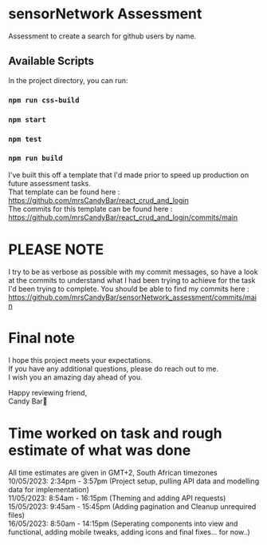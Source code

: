 # sensorNetwork Assessment

Assessment to create a search for github users by name.

## Available Scripts

In the project directory, you can run:

### `npm run css-build`
### `npm start`
### `npm test`
### `npm run build`


I've built this off a template that I'd made prior to speed up production on future assessment tasks.  
That template can be found here : https://github.com/mrsCandyBar/react_crud_and_login  
The commits for this template can be found here : https://github.com/mrsCandyBar/react_crud_and_login/commits/main

# PLEASE NOTE 
I try to be as verbose as possible with my commit messages, so have a look at the commits to understand what I had been trying to achieve for the task I'd been trying to complete. You should be able to find my commits here : https://github.com/mrsCandyBar/sensorNetwork_assessment/commits/main

# Final note
I hope this project meets your expectations.  
If you have any additional questions, please do reach out to me.  
I wish you an amazing day ahead of you. 

Happy reviewing friend,  
Candy Bar👋


# Time worked on task and rough estimate of what was done
All time estimates are given in GMT+2, South African timezones  
10/05/2023: 2:34pm - 3:57pm  (Project setup, pulling API data and modelling data for implementation)  
11/05/2023: 8:54am - 16:15pm (Theming and adding API requests)  
15/05/2023: 9:45am - 15:45pm (Adding pagination and Cleanup unrequired files)  
16/05/2023: 8:50am - 14:15pm (Seperating components into view and functional, adding mobile tweaks, adding icons and final fixes... for now..)
